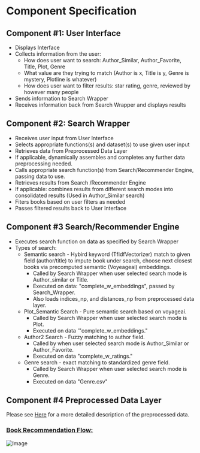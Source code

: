 # Component Specification

## Component #1: User Interface 
- Displays Interface 
- Collects information from the user: 
  - How does user want to search: Author_Similar, Author_Favorite, Title, Plot, Genre
  - What value are they trying to match (Author is x, Title is y, Genre is mystery, Plotline is whatever)
  - How does user want to filter results: star rating, genre, reviewed by however many people  
- Sends information to Search Wrapper
- Receives information back from Search Wrapper and displays results 

## Component #2: Search Wrapper
- Receives user input from User Interface 
- Selects appropriate functions(s) and dataset(s) to use given user input
- Retrieves data from Preprocessed Data Layer 
-   If applicable, dynamically assembles and completes any further data preprocessing needed. 
- Calls appropriate search function(s) from Search/Recommender Engine, passing data to use.
- Retrieves results from Search /Recommender Engine 
- If applicable: combines results from different search modes into consolidated
  results (Used in Author_Similar search)
- Fiters books based on user filters as needed
- Passes filtered results back to User Interface 

## Component #3 Search/Recommender Engine 
- Executes search function on data as specified by Search Wrapper 
- Types of search:  
  - Semantic search - Hybird keyword (TfidfVectorizer) match to given field (author/title)
    to impute book under search, choose next closest books via precomputed semantic (Voyeageai) 
    embeddings.
    - Called by Search Wrapper when user selected search mode is Author_similar or Title. 
    - Executed on data: "complete_w_embeddings", passed by Search_Wrapper. 
    - Also loads indices_np, and distances_np from preprocessed data layer. 
  - Plot_Semantic Search - Pure semantic search based on voyageai. 
    - Called by Search Wrapper when user selected search mode is Plot.  
    - Executed on data '"complete_w_embeddings."
  - Author2 Search - Fuzzy matching to author field. 
    - Called by when user selected search mode is Author_Similar or Author_Favorite.
    - Executed on data "complete_w_ratings."
  - Genre search - exact matching to standardized genre field.  
    - Called by Search Wrapper when user selected search mode is Genre.
    - Executed on data "Genre.csv"

## Component #4 Preprocessed Data Layer 

Please see [Here](../bookworm/data/README.md) for a more detailed description of the preprocessed data. 

### <ins>Book Recommendation Flow:</ins>
![Image](https://github.com/jacobp24/bookworm_rec/assets/85261391/8409d54d-e8bc-4b4b-a6e5-ded6c12e8d8d "Book Recommendation Flow")
